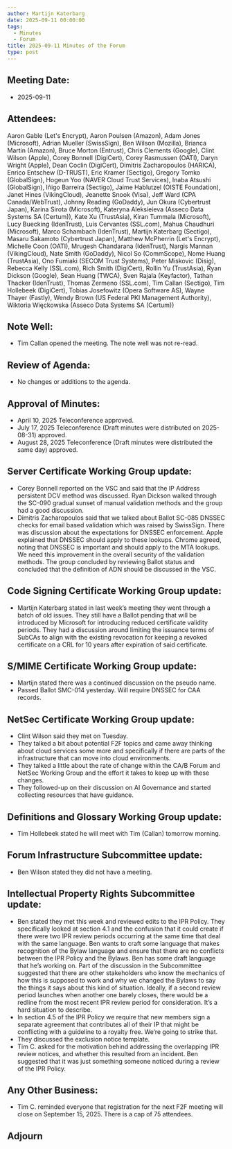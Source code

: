 ```yaml
---
author: Martijn Katerbarg
date: 2025-09-11 00:00:00
tags:
  - Minutes
  - Forum
title: 2025-09-11 Minutes of the Forum
type: post
---
```


## Meeting Date:

- 2025-09-11
 
## Attendees: 
 
Aaron Gable (Let's Encrypt), Aaron Poulsen (Amazon), Adam Jones (Microsoft), Adrian Mueller (SwissSign), Ben Wilson (Mozilla), Brianca Martin (Amazon), Bruce Morton (Entrust), Chris Clements (Google), Clint Wilson (Apple), Corey Bonnell (DigiCert), Corey Rasmussen (OATI), Daryn Wright (Apple), Dean Coclin (DigiCert), Dimitris Zacharopoulos (HARICA), Enrico Entschew (D-TRUST), Eric Kramer (Sectigo), Gregory Tomko (GlobalSign), Hogeun Yoo (NAVER Cloud Trust Services), Inaba Atsushi (GlobalSign), Iñigo Barreira (Sectigo), Jaime Hablutzel (OISTE Foundation), Janet Hines (VikingCloud), Jeanette Snook (Visa), Jeff Ward (CPA Canada/WebTrust), Johnny Reading (GoDaddy), Jun Okura (Cybertrust Japan), Karina Sirota (Microsoft), Kateryna Aleksieieva (Asseco Data Systems SA (Certum)), Kate Xu (TrustAsia), Kiran Tummala (Microsoft), Lucy Buecking (IdenTrust), Luis Cervantes (SSL.com), Mahua Chaudhuri (Microsoft), Marco Schambach (IdenTrust), Martijn Katerbarg (Sectigo), Masaru Sakamoto (Cybertrust Japan), Matthew McPherrin (Let's Encrypt), Michelle Coon (OATI), Mrugesh Chandarana (IdenTrust), Nargis Mannan (VikingCloud), Nate Smith (GoDaddy), Nicol So (CommScope), Nome Huang (TrustAsia), Ono Fumiaki (SECOM Trust Systems), Peter Miskovic (Disig), Rebecca Kelly (SSL.com), Rich Smith (DigiCert), Rollin Yu (TrustAsia), Ryan Dickson (Google), Sean Huang (TWCA), Sven Rajala (Keyfactor), Tathan Thacker (IdenTrust), Thomas Zermeno (SSL.com), Tim Callan (Sectigo), Tim Hollebeek (DigiCert), Tobias Josefowitz (Opera Software AS), Wayne Thayer (Fastly), Wendy Brown (US Federal PKI Management Authority), Wiktoria Więckowska (Asseco Data Systems SA (Certum))
 
## Note Well:
 
- Tim Callan opened the meeting. The note well was not re-read.
 
## Review of Agenda:
 
- No changes or additions to the agenda.
 
## Approval of Minutes:
 
- April 10, 2025 Teleconference approved.
- July 17, 2025 Teleconference (Draft minutes were distributed on 2025-08-31) approved.
- August 28, 2025 Teleconference (Draft minutes were distributed the same day) approved.
 
## Server Certificate Working Group update: 
 
- Corey Bonnell reported on the VSC and said that the IP Address persistent DCV method was discussed. Ryan Dickson walked through the SC-090 gradual sunset of manual validation methods and the group had a good discussion.
- Dimitris Zacharopoulos said that we talked about Ballot SC-085 DNSSEC checks for email based validation which was raised by SwissSign. There was discussion about the expectations for DNSSEC enforcement. Apple explained that DNSSEC should apply to these lookups. Chrome agreed, noting that DNSSEC is important and should apply to the MTA lookups. We need this improvement in the overall security of the validation methods. The group concluded by reviewing Ballot status and concluded that the definition of ADN should be discussed in the VSC. 
 
## Code Signing Certificate Working Group update:
 
- Martijn Katerbarg stated in last week’s meeting they went through a batch of old issues. They still have a Ballot pending that will be introduced by Microsoft for introducing reduced certificate validity periods. They had a discussion around limiting the issuance terms of SubCAs to align with the existing revocation for keeping a revoked certificate on a CRL for 10 years after expiration of said certificate. 
 
## S/MIME Certificate Working Group update:
 
- Martijn stated there was a continued discussion on the pseudo name.
- Passed Ballot SMC-014 yesterday. Will require DNSSEC for CAA records.
 
## NetSec Certificate Working Group update:
 
- Clint Wilson said they met on Tuesday.
- They talked a bit about potential F2F topics and came away thinking about cloud services some more and specifically if there are parts of the infrastructure that can move into cloud environments.
- They talked a little about the rate of change within the CA/B Forum and NetSec Working Group and the effort it takes to keep up with these changes. 
- They followed-up on their discussion on AI Governance and started collecting resources that have guidance.
 
## Definitions and Glossary Working Group update:
 
- Tim Hollebeek stated he will meet with Tim (Callan) tomorrow morning.
 
## Forum Infrastructure Subcommittee update:
 
- Ben Wilson stated they did not have a meeting.
 
## Intellectual Property Rights Subcommittee update:
 
- Ben stated they met this week and reviewed edits to the IPR Policy. They specifically looked at section 4.1 and the confusion that it could create if there were two IPR review periods occurring at the same time that deal with the same language. Ben wants to craft some language that makes recognition of the Bylaw language and ensure that there are no conflicts between the IPR Policy and the Bylaws. Ben has some draft language that he’s working on. Part of the discussion in the Subcommittee suggested that there are other stakeholders who know the mechanics of how this is supposed to work and why we changed the Bylaws to say the things it says about this kind of situation. Ideally, if a second review period launches when another one barely closes, there would be a redline from the most recent IPR review period for consideration. It’s a hard situation to describe.
- In section 4.5 of the IPR Policy we require that new members sign a separate agreement that contributes all of their IP that might be conflicting with a guideline to a royalty free. We’re going to strike that.
- They discussed the exclusion notice template.
- Tim C. asked for the motivation behind addressing the overlapping IPR review notices, and whether this resulted from an incident. Ben suggested that it was just something someone noticed during a review of the IPR Policy.
 
## Any Other Business:
 
- Tim C. reminded everyone that registration for the next F2F meeting will close on September 15, 2025. There is a cap of 75 attendees. 
 
## Adjourn